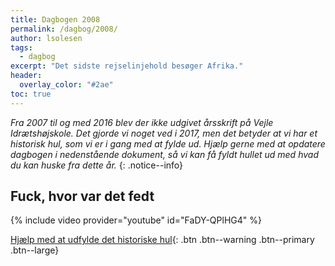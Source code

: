 ```yaml
---
title: Dagbogen 2008
permalink: /dagbog/2008/
author: lsolesen
tags:
  - dagbog
excerpt: "Det sidste rejselinjehold besøger Afrika."
header:
  overlay_color: "#2ae"
toc: true
---
```


_Fra 2007 til og med 2016 blev der ikke udgivet årsskrift på Vejle Idrætshøjskole. Det gjorde vi noget ved i 2017, men det betyder at vi har et historisk hul, som vi er i gang med at fylde ud. Hjælp gerne med at opdatere dagbogen i nedenstående dokument, så vi kan få fyldt hullet ud med hvad du kan huske fra dette år._
{: .notice--info}

## Fuck, hvor var det fedt

{% include video provider="youtube" id="FaDY-QPlHG4" %}

[<i class='fas fa-question'></i> Hjælp med at udfylde det historiske hul](https://docs.google.com/document/d/1sgVQ8-Msdin2rawv63uE83SttzOPRDjkYoS9eewEUig/edit?usp=sharing){: .btn .btn--warning .btn--primary .btn--large}
